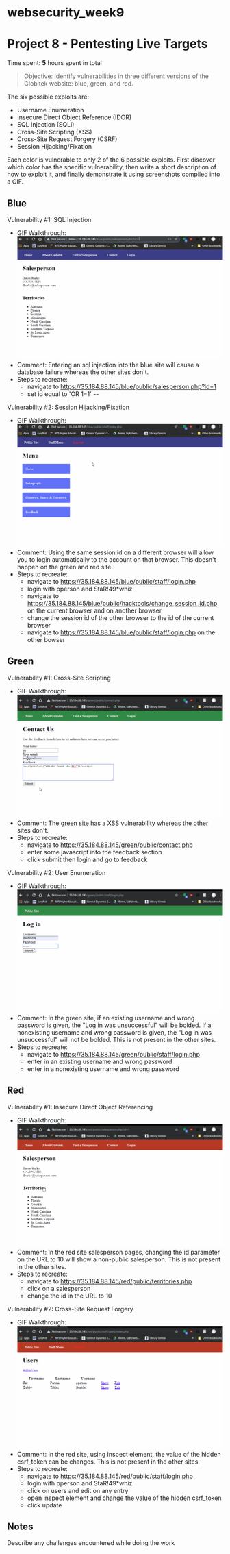 # websecurity_week9

# Project 8 - Pentesting Live Targets

Time spent: **5** hours spent in total

> Objective: Identify vulnerabilities in three different versions of the Globitek website: blue, green, and red.

The six possible exploits are:

* Username Enumeration
* Insecure Direct Object Reference (IDOR)
* SQL Injection (SQLi)
* Cross-Site Scripting (XSS)
* Cross-Site Request Forgery (CSRF)
* Session Hijacking/Fixation

Each color is vulnerable to only 2 of the 6 possible exploits. First discover which color has the specific vulnerability, then write a short description of how to exploit it, and finally demonstrate it using screenshots compiled into a GIF.

## Blue

Vulnerability #1: SQL Injection
 - GIF Walkthrough:
	![](./sqlinjection.gif)
 - Comment: Entering an sql injection into the blue site will cause a database failure whereas the other sites don't.
 - Steps to recreate:
	- navigate to https://35.184.88.145/blue/public/salesperson.php?id=1
	- set id equal to 'OR 1=1' --

Vulnerability #2: Session Hijacking/Fixation
 - GIF Walkthrough:
	![](./sessionhijacking.gif)
 - Comment: Using the same session id on a different browser will allow you to login automatically to the account on that browser. This doesn't happen on the green and red site.
 - Steps to recreate:
	- navigate to https://35.184.88.145/blue/public/staff/login.php
	- login with pperson and StaR!49*whiz
	- navigate to https://35.184.88.145/blue/public/hacktools/change_session_id.php on the current browser and on another browser
	- change the session id of the other browser to the id of the current browser
	- navigate to https://35.184.88.145/blue/public/staff/login.php on the other bowser
	
## Green

Vulnerability #1: Cross-Site Scripting
 - GIF Walkthrough:
	![](./XSS.gif)
 - Comment: The green site has a XSS vulnerability whereas the other sites don't.
 - Steps to recreate:
	- navigate to https://35.184.88.145/green/public/contact.php
	- enter some javascript into the feedback section
	- click submit then login and go to feedback
	
Vulnerability #2: User Enumeration
 - GIF Walkthrough:
	![](./userenumeration.gif)
 - Comment: In the green site, if an existing username and wrong password is given, the "Log in was unsuccessful" will be bolded. If a nonexisting username and wrong password is given, the "Log in was unsuccessful" will not be bolded. This is not present in the other sites.
 - Steps to recreate:
	- navigate to https://35.184.88.145/green/public/staff/login.php
	- enter in an existing username and wrong password
	- enter in a nonexisting username and wrong password

## Red

Vulnerability #1: Insecure Direct Object Referencing
 - GIF Walkthrough:
	![](./insecuredirectobjectreferencing.gif)
 - Comment: In the red site salesperson pages, changing the id parameter on the URL to 10 will show a non-public salesperson. This is not present in the other sites.
 - Steps to recreate:
	- navigate to https://35.184.88.145/red/public/territories.php
	- click on a salesperson
	- change the id in the URL to 10
	
Vulnerability #2: Cross-Site Request Forgery
 - GIF Walkthrough:
	![](./XSrequestforgery.gif)
 - Comment: In the red site, using inspect element, the value of the hidden csrf_token can be changes. This is not present in the other sites.
 - Steps to recreate:
	- navigate to https://35.184.88.145/red/public/staff/login.php
	- login with pperson and StaR!49*whiz
	- click on users and edit on any entry
	- open inspect element and change the value of the hidden csrf_token
	- click update

## Notes

Describe any challenges encountered while doing the work

